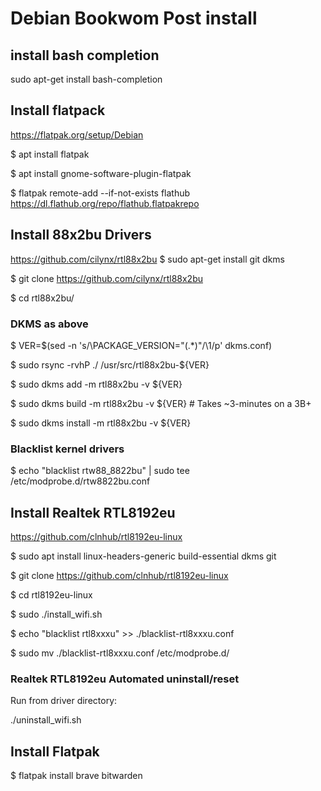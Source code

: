 # Debian Bookwom Post install

## install bash completion
sudo apt-get install bash-completion


## Install flatpack
https://flatpak.org/setup/Debian

$ apt install flatpak

$ apt install gnome-software-plugin-flatpak

$ flatpak remote-add --if-not-exists flathub https://dl.flathub.org/repo/flathub.flatpakrepo

## Install 88x2bu Drivers
https://github.com/cilynx/rtl88x2bu
$ sudo apt-get install git dkms

$ git clone https://github.com/cilynx/rtl88x2bu

$ cd rtl88x2bu/

### DKMS as above
$ VER=$(sed -n 's/\PACKAGE_VERSION="\(.*\)"/\1/p' dkms.conf)

$ sudo rsync -rvhP ./ /usr/src/rtl88x2bu-${VER}

$ sudo dkms add -m rtl88x2bu -v ${VER}

$ sudo dkms build -m rtl88x2bu -v ${VER} # Takes ~3-minutes on a 3B+

$ sudo dkms install -m rtl88x2bu -v ${VER}

### Blacklist kernel drivers

$ echo "blacklist rtw88_8822bu" | sudo tee /etc/modprobe.d/rtw8822bu.conf

## Install Realtek RTL8192eu
https://github.com/clnhub/rtl8192eu-linux

$ sudo apt install linux-headers-generic build-essential dkms git

$ git clone https://github.com/clnhub/rtl8192eu-linux

$ cd rtl8192eu-linux

$ sudo ./install_wifi.sh

$ echo "blacklist rtl8xxxu" >> ./blacklist-rtl8xxxu.conf

$ sudo mv ./blacklist-rtl8xxxu.conf /etc/modprobe.d/


### Realtek RTL8192eu Automated uninstall/reset

Run from driver directory:

./uninstall_wifi.sh


## Install Flatpak
$ flatpak install brave bitwarden
